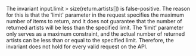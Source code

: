 The invariant input.limit > size(return.artists[]) is false-positive. The reason for this is that the 'limit' parameter in the request specifies the maximum number of items to return, and it does not guarantee that the number of returned artists will be less than the specified limit. The 'limit' parameter only serves as a maximum constraint, and the actual number of returned artists can be less than or equal to the specified limit. Therefore, the invariant does not hold for every valid request on the API.
